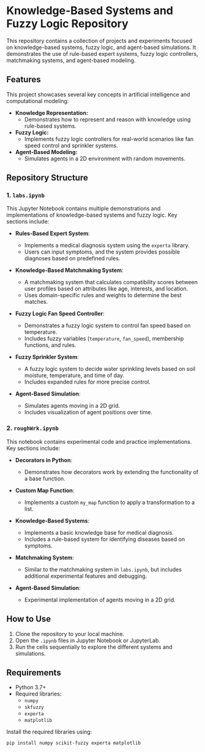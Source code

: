 # Knowledge-Based Systems and Fuzzy Logic Repository

This repository contains a collection of projects and experiments focused on knowledge-based systems, fuzzy logic, and agent-based simulations. It demonstrates the use of rule-based expert systems, fuzzy logic controllers, matchmaking systems, and agent-based modeling.


## Features

This project showcases several key concepts in artificial intelligence and computational modeling:

* **Knowledge Representation:**
    * Demonstrates how to represent and reason with knowledge using rule-based systems.
* **Fuzzy Logic:**
    * Implements fuzzy logic controllers for real-world scenarios like fan speed control and sprinkler systems.
* **Agent-Based Modeling:**
    * Simulates agents in a 2D environment with random movements.



## Repository Structure

### 1. `labs.ipynb`
This Jupyter Notebook contains multiple demonstrations and implementations of knowledge-based systems and fuzzy logic. Key sections include:

- **Rules-Based Expert System**:
  - Implements a medical diagnosis system using the `experta` library.
  - Users can input symptoms, and the system provides possible diagnoses based on predefined rules.

- **Knowledge-Based Matchmaking System**:
  - A matchmaking system that calculates compatibility scores between user profiles based on attributes like age, interests, and location.
  - Uses domain-specific rules and weights to determine the best matches.

- **Fuzzy Logic Fan Speed Controller**:
  - Demonstrates a fuzzy logic system to control fan speed based on temperature.
  - Includes fuzzy variables (`temperature`, `fan_speed`), membership functions, and rules.

- **Fuzzy Sprinkler System**:
  - A fuzzy logic system to decide water sprinkling levels based on soil moisture, temperature, and time of day.
  - Includes expanded rules for more precise control.

- **Agent-Based Simulation**:
  - Simulates agents moving in a 2D grid.
  - Includes visualization of agent positions over time.

### 2. `roughWrk.ipynb`
This notebook contains experimental code and practice implementations. Key sections include:

- **Decorators in Python**:
  - Demonstrates how decorators work by extending the functionality of a base function.

- **Custom Map Function**:
  - Implements a custom `my_map` function to apply a transformation to a list.

- **Knowledge-Based Systems**:
  - Implements a basic knowledge base for medical diagnosis.
  - Includes a rule-based system for identifying diseases based on symptoms.

- **Matchmaking System**:
  - Similar to the matchmaking system in `labs.ipynb`, but includes additional experimental features and debugging.

- **Agent-Based Simulation**:
  - Experimental implementation of agents moving in a 2D grid.

## How to Use
1. Clone the repository to your local machine.
2. Open the `.ipynb` files in Jupyter Notebook or JupyterLab.
3. Run the cells sequentially to explore the different systems and simulations.

## Requirements
- Python 3.7+
- Required libraries:
  - `numpy`
  - `skfuzzy`
  - `experta`
  - `matplotlib`

Install the required libraries using:
```bash
pip install numpy scikit-fuzzy experta matplotlib